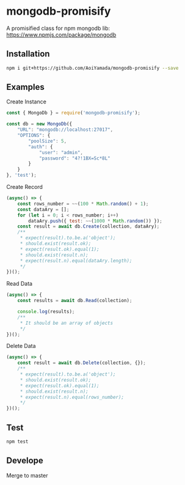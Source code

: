 # mongodb-promisify

A promisified class for npm mongodb lib:
https://www.npmjs.com/package/mongodb

## Installation
```bash
npm i git+https://github.com/AoiYamada/mongodb-promisify --save
```

## Examples
Create Instance
```javascript
const { MongoDb } = require('mongodb-promisify');

const db = new MongoDb({
    "URL": "mongodb://localhost:27017",
    "OPTIONS": {
        "poolSize": 5,
        "auth": {
            "user": "admin",
            "password": "4?!1BX=Sc*8L"
        }
    }
}, 'test');
```

Create Record
```javascript
(async() => {
    const rows_number = ~~(100 * Math.random() + 1);
    const dataAry = [];
    for (let i = 0; i < rows_number; i++)
        dataAry.push({ test: ~~(1000 * Math.random()) });
    const result = await db.Create(collection, dataAry);
    /**
     * expect(result).to.be.a('object');
     * should.exist(result.ok);
     * expect(result.ok).equal(1);
     * should.exist(result.n);
     * expect(result.n).equal(dataAry.length);
     */
})();
```

Read Data
```javascript
(async() => {
    const results = await db.Read(collection);

    console.log(results);
    /**
     * It should be an array of objects
     */
})();
```

Delete Data
```javascript
(async() => {
    const result = await db.Delete(collection, {});
    /**
     * expect(result).to.be.a('object');
     * should.exist(result.ok);
     * expect(result.ok).equal(1);
     * should.exist(result.n);
     * expect(result.n).equal(rows_number);
     */
})();
```

## Test
```bash
npm test
```

## Develope
Merge to master